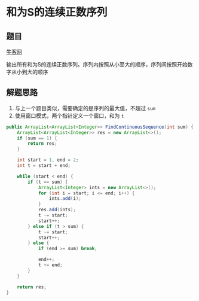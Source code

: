 # 和为S的连续正数序列

## 题目

[牛客网](https://www.nowcoder.com/practice/c451a3fd84b64cb19485dad758a55ebe?tpId=13&tqId=11194&tPage=2&rp=2&ru=%2Fta%2Fcoding-interviews&qru=%2Fta%2Fcoding-interviews%2Fquestion-ranking)

输出所有和为S的连续正数序列。序列内按照从小至大的顺序，序列间按照开始数字从小到大的顺序

## 解题思路

  1. 与上一个题目类似，需要确定的是序列的最大值，不超过 `sum`
  2. 使用窗口模式，两个指针定义一个窗口，和为 `t`

```java
public ArrayList<ArrayList<Integer>> FindContinuousSequence(int sum) {
    ArrayList<ArrayList<Integer>> res = new ArrayList<>();
    if (sum == 1) {
        return res;
    }

    int start = 1, end = 2;
    int t = start + end;

    while (start < end) {
        if (t == sum) {
            ArrayList<Integer> ints = new ArrayList<>();
            for (int i = start; i <= end; i++) {
                ints.add(i);
            }
            res.add(ints);
            t -= start;
            start++;
        } else if (t > sum) {
            t -= start;
            start++;
        } else {
            if (end >= sum) break;

            end++;
            t += end;
        }
    }

    return res;
}
```

